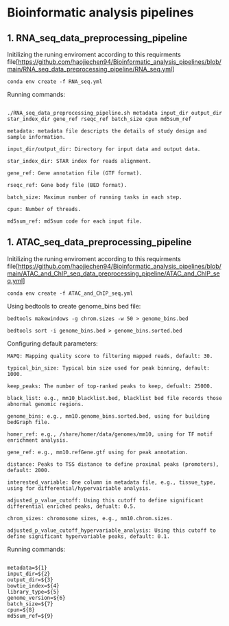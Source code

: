 ﻿# Bioinformatic analysis pipelines

## 1. RNA_seq_data_preprocessing_pipeline

Initilizing the runing enviroment according to this requirments file[https://github.com/haojiechen94/Bioinformatic_analysis_pipelines/blob/main/RNA_seq_data_preprocessing_pipeline/RNA_seq.yml]
```
conda env create -f RNA_seq.yml
```


Running commands:
```

./RNA_seq_data_preprocessing_pipeline.sh metadata input_dir output_dir star_index_dir gene_ref rseqc_ref batch_size cpun md5sum_ref

metadata: metadata file descripts the details of study design and sample information.

input_dir/output_dir: Directory for input data and output data.

star_index_dir: STAR index for reads alignment.

gene_ref: Gene annotation file (GTF format).

rseqc_ref: Gene body file (BED format).

batch_size: Maximun number of running tasks in each step.

cpun: Number of threads.

md5sum_ref: md5sum code for each input file.
```


## 1. ATAC_seq_data_preprocessing_pipeline

Initilizing the runing enviroment according to this requirments file[https://github.com/haojiechen94/Bioinformatic_analysis_pipelines/blob/main/ATAC_and_ChIP_seq_data_preprocessing_pipeline/ATAC_and_ChIP_seq.yml]
```
conda env create -f ATAC_and_ChIP_seq.yml
```

Using bedtools to create genome_bins bed file:
```
bedtools makewindows -g chrom.sizes -w 50 > genome_bins.bed 

bedtools sort -i genome_bins.bed > genome_bins.sorted.bed
```

Configuring default parameters:
```
MAPQ: Mapping quality score to filtering mapped reads, default: 30.

typical_bin_size: Typical bin size used for peak binning, default: 1000.

keep_peaks: The number of top-ranked peaks to keep, defualt: 25000.

black_list: e.g., mm10_blacklist.bed, blacklist bed file records those abnormal genomic regions.

genome_bins: e.g., mm10.genome_bins.sorted.bed, using for building bedGraph file.

homer_ref: e.g., /share/homer/data/genomes/mm10, using for TF motif enrichment analysis.

gene_ref: e.g., mm10.refGene.gtf using for peak annotation.

distance: Peaks to TSS distance to define proximal peaks (promoters), default: 2000.

interested_variable: One column in metadata file, e.g., tissue_type, using for differential/hypervairiable analysis.

adjusted_p_value_cutoff: Using this cutoff to define significant differential enriched peaks, defualt: 0.5.

chrom_sizes: chromosome sizes, e.g., mm10.chrom.sizes.

adjusted_p_value_cutoff_hypervariable_analysis: Using this cutoff to define significant hypervariable peaks, default: 0.1.
```

Running commands:
```

metadata=${1}
input_dir=${2}
output_dir=${3}
bowtie_index=${4}
library_type=${5}
genome_version=${6}
batch_size=${7}
cpun=${8}
md5sum_ref=${9}

```





